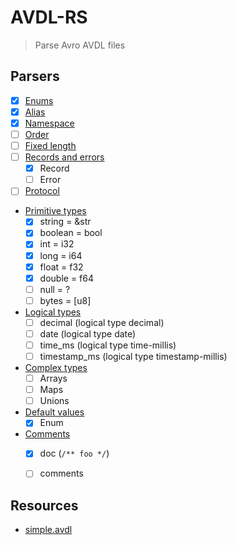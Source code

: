 # AVDL-RS

> Parse Avro AVDL files

## Parsers

- [x] [Enums](https://avro.apache.org/docs/1.11.1/idl-language/#defining-an-enumeration)
- [x] [Alias](https://avro.apache.org/docs/1.11.1/idl-language/#annotations-for-ordering-and-namespaces)
- [x] [Namespace](https://avro.apache.org/docs/1.11.1/idl-language/#annotations-for-ordering-and-namespaces)
- [ ] [Order](https://avro.apache.org/docs/1.11.1/idl-language/#annotations-for-ordering-and-namespaces)
- [ ] [Fixed length](https://avro.apache.org/docs/1.11.1/idl-language/#defining-a-fixed-length-field)
- [ ] [Records and errors](https://avro.apache.org/docs/1.11.1/idl-language/#defining-records-and-errors)
    - [x] Record
    - [ ] Error
- [ ] [Protocol](https://avro.apache.org/docs/1.11.1/idl-language/#defining-a-protocol-in-avro-idl)
- [Primitive types](https://avro.apache.org/docs/1.11.1/idl-language/#primitive-types)
    - [x] string = &str
    - [x] boolean = bool
    - [x] int = i32
    - [x] long = i64
    - [x] float = f32
    - [x] double = f64
    - [ ] null = ?
    - [ ] bytes = [u8]
- [Logical types](https://avro.apache.org/docs/1.11.1/idl-language/#logical-types)
    - [ ] decimal (logical type decimal)
    - [ ] date (logical type date)
    - [ ] time_ms (logical type time-millis)
    - [ ] timestamp_ms (logical type timestamp-millis)
- [Complex types](https://avro.apache.org/docs/1.11.1/idl-language/#complex-types)
    - [ ] Arrays
    - [ ] Maps
    - [ ] Unions
- [Default values](https://avro.apache.org/docs/1.11.1/idl-language/#default-values)
    - [x] Enum
- [Comments](https://avro.apache.org/docs/1.11.1/idl-language/#comments)
    - [x] doc (`/** foo */`)
    - [ ] comments


## Resources

- [simple.avdl](https://github.com/apache/avro/blob/b918209e42f18174bc90b1d8bd68402d96d93353/lang/java/compiler/src/test/idl/input/simple.avdl#L37)